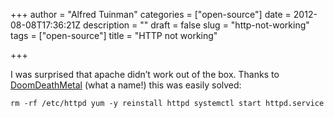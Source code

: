+++
author = "Alfred Tuinman"
categories = ["open-source"]
date = 2012-08-08T17:36:21Z
description = ""
draft = false
slug = "http-not-working"
tags = ["open-source"]
title = "HTTP not working"

+++


I was surprised that apache didn’t work out of the box. Thanks to [DoomDeathMetal](http://forums.fedoraforum.org/member.php?u=191367) (what a name!) this was easily solved:

    rm -rf /etc/httpd yum -y reinstall httpd systemctl start httpd.service

